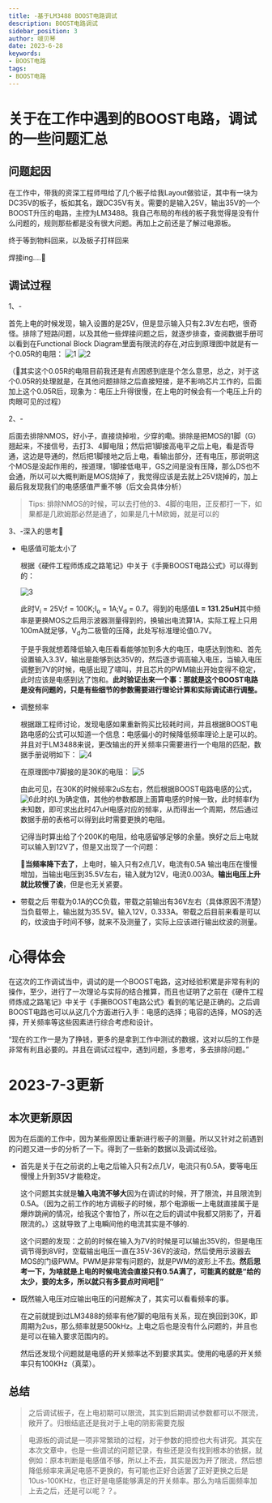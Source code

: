 ```yaml
---
title: -基于LM3488 BOOST电路调试
description: BOOST电路调试
sidebar_position: 3
author: 啵贝琴
date: 2023-6-28
keywords:
- BOOST电路
tags: 
- BOOST电路
---
```


# 关于在工作中遇到的BOOST电路，调试的一些问题汇总

## 问题起因

在工作中，带我的资深工程师甩给了几个板子给我Layout做验证，其中有一块为DC35V的板子，板如其名，跟DC35V有关。需要的是输入25V，输出35V的一个BOOST升压的电路，主控为LM3488。我自己布局的布线的板子我觉得是没有什么问题的，规则那些都是没有很大问题。再加上之前还是了解过电源板。

终于等到物料回来，以及板子打样回来

焊接ing....🧐

## 调试过程

1、-

首先上电的时候发现，输入设置的是25V，但是显示输入只有2.3V左右吧，很奇怪。排除了短路问题，以及其他一些焊接问题之后，就逐步排查，查阅数据手册可以看到在Functional Block Diagram里面有限流的存在,对应到原理图中就是有一个0.05R的电阻：
![1](../../../static/img_硬件设计与开发笔记/LM3488/芯片限流电阻内部结构.png)
![2](../../../static/img_硬件设计与开发笔记/LM3488/限流电阻.png)

（🤬其实这个0.05R的电阻目前我还是有点困惑到底是个怎么意思，总之，对于这个0.05R的处理就是，在其他问题排除之后直接短接，是不影响芯片工作的，后面加上这个0.05R后，现象为：电压上升得很慢，在上电的时候会有一个电压上升的肉眼可见的过程）

2、-

后面去排除NMOS，好小子，直接烧掉啦，少穿的嘞。排除是把MOS的1脚（G）翘起来，不接信号，去打3、4脚电阻；然后把1脚接高电平之后上电，看是否导通，这边是导通的，然后把1脚接地之后上电，看输出部分，还有电压，那说明这个MOS是没起作用的，按道理，1脚接低电平，GS之间是没有压降，那么DS也不会通，所以可以大概判断是MOS烧掉了，我觉得应该是去就上25V烧掉的，加上最后我发现我们的电感感值严重不够（后文会具体分析）
>Tips: 排除NMOS的时候，可以去打他的3、4脚的电阻，正反都打一下，如果都是几欧姆那必然是通了，如果是几十M欧姆，就是可以的

3、-深入的思考🧐

 + 电感值可能太小了

    根据《硬件工程师炼成之路笔记》中关于《手撕BOOST电路公式》可以得到的：

    ![3](../../../static/img_硬件设计与开发笔记/LM3488/BOOST电感值的确定.png)

    此时V<sub>i</sub> = 25V;f = 100K;I<sub>o</sub> = 1A;V<sub>d</sub> = 0.7。得到的电感值**L = 131.25uH**其中频率是更换MOS之后用示波器测量得到的，换输出电流算1A，实际工程上只用100mA就足够，V<sub>d</sub>为二极管的压降，此处写标准理论值0.7V。

    于是乎我就想着降低输入电压看看能够加到多大的电压，电感达到饱和、首先设置输入3.3V，输出是能够到达35V的，然后逐步调高输入电压，当输入电压调整到7V的时候，电感出现了啸叫，并且芯片的PWM输出开始变得不稳定，此时应该是电感到达了饱和。**此时验证出来一个事：那就是这个BOOST电路是没有问题的，只是有些细节的参数需要进行理论计算和实际调试进行调整。**

  + 调整频率

    根据跟工程师讨论，发现电感如果重新购买比较耗时间，并且根据BOOST电路电感的公式可以知道一个信息：电感偏小的时候降低频率理论上是可以的。并且对于LM3488来说，更改输出的开关频率只需要进行一个电阻的匹配，数据手册说明如下：
    ![4](../../../static/img_硬件设计与开发笔记/LM3488/LM3488的频率.png)

    在原理图中7脚接的是30K的电阻：
    ![5](../../../static/img_硬件设计与开发笔记/LM3488/LM3488原理图频率.png)

    由此可见，在30K的时候频率2uS左右，然后根据BOOST电路电感的公式，![6](../../../static/img_硬件设计与开发笔记/LM3488/BOOST电感值的确定.png)此时的L为确定值，其他的参数都跟上面算电感的时候一致，此时频率f为未知数，即可求出此时47uH电感对应的频率，从而得出一个周期，然后通过数据手册的表格可以得到此时需要更换的电阻。

    记得当时算出给了个200K的电阻，给电感留够足够的余量。换好之后上电就可以输入到12V了，但是又出现了一个问题：

    🙁**当频率降下去了**，上电时，输入只有2点几V，电流有0.5A 输出电压在慢慢增加，当输出电压到35.5V左右，输入就为12V，电流0.003A。**输出电压上升就比较慢了诶**，但是也无关紧要。

  + 带载之后
    带载为0.1A的CC负载，带载之前输出有36V左右（具体原因不清楚）当负载带上，输出就为35.5V。输入12V，0.333A。带载之后目前来看是可以的，纹波由于时间不够，就来不及测量了，实际上应该进行输出纹波的测量。
    
# 心得体会

在这次的工作调试当中，调试的是一个BOOST电路，这对经验积累是非常有利的操作，至少，进行了一次理论与实际的结合推算，而且也证明了之前在《硬件工程师炼成之路笔记》中关于《手撕BOOST电路公式》看到的笔记是正确的。之后调BOOST电路也可以从这几个方面进行入手：电感的选择；电容的选择，MOS的选择，开关频率等这些因素进行综合考虑和设计。

“现在的工作一是为了挣钱，更多的是拿到工作中测试的数据，这对以后的工作是非常有利且必要的。并且在调试过程中，遇到问题，多思考，多去排除问题。”

# 2023-7-3更新

## 本次更新原因

因为在后面的工作中，因为某些原因让重新进行板子的测量。所以又针对之前遇到的问题又进一步的分析了一下。得到了一些新的数据以及调试经验。

+ 首先是关于在之前说的上电之后输入只有2点几V，电流只有0.5A，要等电压慢慢上升到35V才能稳定。

  这个问题其实就是**输入电流不够大**因为在调试的时候，开了限流，并且限流到0.5A。（因为之前工作的地方调板子的时候，那个电源板一上电就直接属于是爆炸跳闸的情况，给我这个害怕了，所以在之后的调试中我都又阴影了，开着限流的。）这就导致了上电瞬间他的电流其实是不够的.

    这个问题的发现：之前的时候在输入为7V的时候是可以输出35V的，但是电压调节得到8V时，空载输出电压一直在35V-36V的波动，然后使用示波器去MOS的门级PWM。PWM是非常有问题的，就是PWM的波形上不去。**然后思考一下，为啥就是上电的时候电流会直接只有0.5A满了，可能真的就是“给的太少，要的太多，所以就只有多要点时间吧🤭”**

+ 既然输入电压对应输出电压的问题解决了，其实可以看看频率的事。

  在之前就提到过LM3488的频率有他7脚的电阻有关系，现在换回到30K，即周期为2us，那么频率就是500kHz。上电之后也是没有什么问题的，并且也是可以在输入要求范围内的。

  然后还发现个问题就是电感的开关频率达不到要求其实。使用的电感的开关频率只有100KHz（真菜）。


## 总结

> 之后调试板子，在上电初期可以限流，其实到后期调试参数都可以不限流，敞开了。归根结底还是我对于上电的阴影需要克服

> 电源板的调试是一项非常繁琐的过程，对于参数的把控也大有讲究。其实在本次文章中，也是一些调试的问题记录，有些还是没有找到根本的依据，就例如：原本判断是电感值不够，所以上不去，其实是因为开了限流，然后想降低频率来满足电感不更换的，有可能也正好合适罢了正好更换之后是10us-100KHz，也正好是电感能够满足的开关频率。那么为啥后面频率加上去之后，还是可以呢？？。